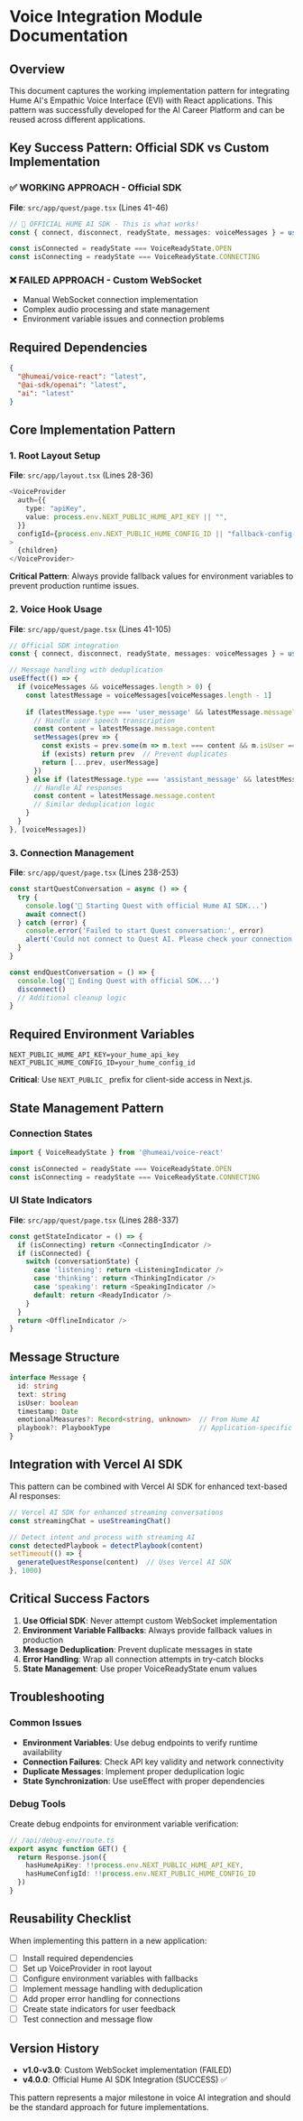 # Voice Integration Module Documentation

## Overview
This document captures the working implementation pattern for integrating Hume AI's Empathic Voice Interface (EVI) with React applications. This pattern was successfully developed for the AI Career Platform and can be reused across different applications.

## Key Success Pattern: Official SDK vs Custom Implementation

### ✅ WORKING APPROACH - Official SDK
**File**: `src/app/quest/page.tsx` (Lines 41-46)
```typescript
// 🎉 OFFICIAL HUME AI SDK - This is what works!
const { connect, disconnect, readyState, messages: voiceMessages } = useVoice()

const isConnected = readyState === VoiceReadyState.OPEN
const isConnecting = readyState === VoiceReadyState.CONNECTING
```

### ❌ FAILED APPROACH - Custom WebSocket
- Manual WebSocket connection implementation
- Complex audio processing and state management
- Environment variable issues and connection problems

## Required Dependencies

```json
{
  "@humeai/voice-react": "latest",
  "@ai-sdk/openai": "latest", 
  "ai": "latest"
}
```

## Core Implementation Pattern

### 1. Root Layout Setup
**File**: `src/app/layout.tsx` (Lines 28-36)

```typescript
<VoiceProvider 
  auth={{
    type: "apiKey",
    value: process.env.NEXT_PUBLIC_HUME_API_KEY || "",
  }}
  configId={process.env.NEXT_PUBLIC_HUME_CONFIG_ID || "fallback-config-id"}
>
  {children}
</VoiceProvider>
```

**Critical Pattern**: Always provide fallback values for environment variables to prevent production runtime issues.

### 2. Voice Hook Usage
**File**: `src/app/quest/page.tsx` (Lines 41-105)

```typescript
// Official SDK integration
const { connect, disconnect, readyState, messages: voiceMessages } = useVoice()

// Message handling with deduplication
useEffect(() => {
  if (voiceMessages && voiceMessages.length > 0) {
    const latestMessage = voiceMessages[voiceMessages.length - 1]
    
    if (latestMessage.type === 'user_message' && latestMessage.message?.content) {
      // Handle user speech transcription
      const content = latestMessage.message.content
      setMessages(prev => {
        const exists = prev.some(m => m.text === content && m.isUser === true)
        if (exists) return prev  // Prevent duplicates
        return [...prev, userMessage]
      })
    } else if (latestMessage.type === 'assistant_message' && latestMessage.message?.content) {
      // Handle AI responses
      const content = latestMessage.message.content
      // Similar deduplication logic
    }
  }
}, [voiceMessages])
```

### 3. Connection Management
**File**: `src/app/quest/page.tsx` (Lines 238-253)

```typescript
const startQuestConversation = async () => {
  try {
    console.log('🔗 Starting Quest with official Hume AI SDK...')
    await connect()
  } catch (error) {
    console.error('Failed to start Quest conversation:', error)
    alert('Could not connect to Quest AI. Please check your connection and try again.')
  }
}

const endQuestConversation = () => {
  console.log('🔌 Ending Quest with official SDK...')
  disconnect()
  // Additional cleanup logic
}
```

## Required Environment Variables

```env
NEXT_PUBLIC_HUME_API_KEY=your_hume_api_key
NEXT_PUBLIC_HUME_CONFIG_ID=your_hume_config_id
```

**Critical**: Use `NEXT_PUBLIC_` prefix for client-side access in Next.js.

## State Management Pattern

### Connection States
```typescript
import { VoiceReadyState } from '@humeai/voice-react'

const isConnected = readyState === VoiceReadyState.OPEN
const isConnecting = readyState === VoiceReadyState.CONNECTING
```

### UI State Indicators
**File**: `src/app/quest/page.tsx` (Lines 288-337)

```typescript
const getStateIndicator = () => {
  if (isConnecting) return <ConnectingIndicator />
  if (isConnected) {
    switch (conversationState) {
      case 'listening': return <ListeningIndicator />
      case 'thinking': return <ThinkingIndicator />
      case 'speaking': return <SpeakingIndicator />
      default: return <ReadyIndicator />
    }
  }
  return <OfflineIndicator />
}
```

## Message Structure

```typescript
interface Message {
  id: string
  text: string
  isUser: boolean
  timestamp: Date
  emotionalMeasures?: Record<string, unknown>  // From Hume AI
  playbook?: PlaybookType                      // Application-specific
}
```

## Integration with Vercel AI SDK

This pattern can be combined with Vercel AI SDK for enhanced text-based AI responses:

```typescript
// Vercel AI SDK for enhanced streaming conversations
const streamingChat = useStreamingChat()

// Detect intent and process with streaming AI
const detectedPlaybook = detectPlaybook(content)
setTimeout(() => {
  generateQuestResponse(content)  // Uses Vercel AI SDK
}, 1000)
```

## Critical Success Factors

1. **Use Official SDK**: Never attempt custom WebSocket implementation
2. **Environment Variable Fallbacks**: Always provide fallback values in production
3. **Message Deduplication**: Prevent duplicate messages in state
4. **Error Handling**: Wrap all connection attempts in try-catch blocks
5. **State Management**: Use proper VoiceReadyState enum values

## Troubleshooting

### Common Issues
- **Environment Variables**: Use debug endpoints to verify runtime availability
- **Connection Failures**: Check API key validity and network connectivity  
- **Duplicate Messages**: Implement proper deduplication logic
- **State Synchronization**: Use useEffect with proper dependencies

### Debug Tools
Create debug endpoints for environment variable verification:
```typescript
// /api/debug-env/route.ts
export async function GET() {
  return Response.json({
    hasHumeApiKey: !!process.env.NEXT_PUBLIC_HUME_API_KEY,
    hasHumeConfigId: !!process.env.NEXT_PUBLIC_HUME_CONFIG_ID
  })
}
```

## Reusability Checklist

When implementing this pattern in a new application:

- [ ] Install required dependencies
- [ ] Set up VoiceProvider in root layout
- [ ] Configure environment variables with fallbacks
- [ ] Implement message handling with deduplication
- [ ] Add proper error handling for connections
- [ ] Create state indicators for user feedback
- [ ] Test connection and message flow

## Version History

- **v1.0-v3.0**: Custom WebSocket implementation (FAILED)
- **v4.0.0**: Official Hume AI SDK Integration (SUCCESS) ✅

This pattern represents a major milestone in voice AI integration and should be the standard approach for future implementations.